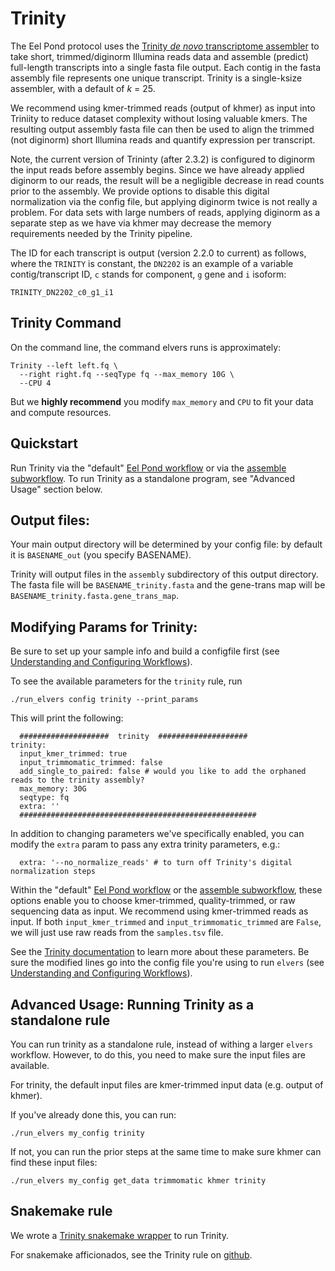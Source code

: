 # Trinity

The Eel Pond protocol uses the [Trinity *de novo* transcriptome assembler](https://github.com/trinityrnaseq/trinityrnaseq/wiki) to take short, trimmed/diginorm Illumina reads data and assemble (predict) full-length transcripts into a single fasta file output. Each contig in the fasta assembly file represents one unique transcript. Trinity is a single-ksize assembler, with a default of *k* = 25.

We recommend using kmer-trimmed reads (output of khmer) as input into Triniity to reduce dataset complexity without losing valuable kmers. The resulting output assembly fasta file can then be used to align the trimmed (not diginorm) short Illumina reads and quantify expression per transcript.

Note, the current version of Trininty (after 2.3.2) is configured to diginorm the input reads before assembly begins. Since we have already applied diginorm to our reads, the result will be a negligible decrease in read counts prior to the assembly. We provide options to disable this digital normalization via the config file, but applying diginorm twice is not really a problem. For data sets with large numbers of reads, applying diginorm as a separate step as we have via khmer may decrease the memory requirements needed by the Trinity pipeline.

The ID for each transcript is output (version 2.2.0 to current) as follows, where the `TRINITY` is constant, the `DN2202` is an example of a variable contig/transcript ID, `c` stands for component, `g` gene and `i` isoform:

```
TRINITY_DN2202_c0_g1_i1
```

## Trinity Command

On the command line, the command elvers runs is approximately:
```
Trinity --left left.fq \
  --right right.fq --seqType fq --max_memory 10G \
  --CPU 4
```

But we **highly recommend** you modify `max_memory` and `CPU` to fit your data and compute resources.


## Quickstart

Run Trinity via the "default" [Eel Pond workflow](eel_pond_workflow.md) or via the [assemble subworkflow](assemble.md). To run Trinity as a standalone program, see "Advanced Usage" section below.

## Output files:

Your main output directory will be determined by your config file: by default it is `BASENAME_out` (you specify BASENAME).

Trinity will output files in the `assembly` subdirectory of this output directory. The fasta file will be `BASENAME_trinity.fasta` and the gene-trans map will be `BASENAME_trinity.fasta.gene_trans_map`. 


## Modifying Params for Trinity:

Be sure to set up your sample info and build a configfile first (see [Understanding and Configuring Workflows](configure.md)).

To see the available parameters for the `trinity` rule, run
```
./run_elvers config trinity --print_params
```
This will print the following:
```
  ####################  trinity  ####################
trinity:
  input_kmer_trimmed: true
  input_trimmomatic_trimmed: false
  add_single_to_paired: false # would you like to add the orphaned reads to the trinity assembly?
  max_memory: 30G
  seqtype: fq
  extra: ''
  #####################################################
```
In addition to changing parameters we've specifically enabled, you can modify the `extra` param to pass any extra trinity parameters, e.g.:
```
  extra: '--no_normalize_reads' # to turn off Trinity's digital normalization steps 
```

Within the "default" [Eel Pond workflow](eel_pond_workflow.md) or the [assemble subworkflow](assemble.md), these options enable you to choose kmer-trimmed, quality-trimmed, or raw sequencing data as input. We recommend using kmer-trimmed reads as input. If both `input_kmer_trimmed` and `input_trimmomatic_trimmed` are `False`, we will just use raw reads from the `samples.tsv` file. 

See the [Trinity documentation](https://github.com/trinityrnaseq/trinityrnaseq/wiki) to learn more about these parameters. Be sure the modified lines go into the config file you're using to run `elvers` (see [Understanding and Configuring Workflows](configure.md)).

## Advanced Usage: Running Trinity as a standalone rule

You can run trinity as a standalone rule, instead of withing a larger `elvers` workflow. However, to do this, you need to make sure the input files are available.

For trinity, the default input files are kmer-trimmed input data (e.g. output of khmer).

If you've already done this, you can run:
```
./run_elvers my_config trinity
```
If not, you can run the prior steps at the same time to make sure khmer can find these input files:
```
./run_elvers my_config get_data trimmomatic khmer trinity
```

## Snakemake rule

We wrote a [Trinity snakemake wrapper](https://snakemake-wrappers.readthedocs.io/en/stable/wrappers/trinity.html) to run Trinity.

For snakemake afficionados, see the Trinity rule on [github](https://github.com/dib-lab/elvers/blob/master/rules/trinity/trinity.rule).
